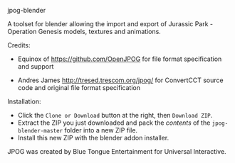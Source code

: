 jpog-blender

A toolset for blender allowing the import and export of Jurassic Park - Operation Genesis models, textures and animations.

Credits:

- Equinox of https://github.com/OpenJPOG for file format specification and support

- Andres James http://tresed.trescom.org/jpog/ for ConvertCCT source code and original file format specification

Installation:

- Click the `Clone or Download` button at the right, then `Download ZIP`.
- Extract the ZIP you just downloaded and pack the _contents_ of the `jpog-blender-master` folder into a new ZIP file.
- Install this new ZIP with the blender addon installer.

JPOG was created by Blue Tongue Entertainment for Universal Interactive.
